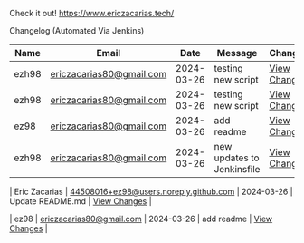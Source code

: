 Check it out! https://www.ericzacarias.tech/


Changelog (Automated Via Jenkins)

| Name   | Email  | Date  | Message | Changes |
|--------|--------|-------|---------|---------|
| ezh98 | ericzacarias80@gmail.com | 2024-03-26 | testing new script | [View Changes](https://github.com/ez98/Eric-Zacarias.github.io/commit/462abc32842353bc1b3a800914ed873a19c97f5d) |
| ezh98 | ericzacarias80@gmail.com | 2024-03-26 | testing new script | [View Changes](https://github.com/ez98/Eric-Zacarias.github.io/commit/7f56db5effb89501798f71d619252f721a9dccd9) |
| ez98 | ericzacarias80@gmail.com | 2024-03-26 | add readme | [View Changes](https://github.com/ez98/Eric-Zacarias.github.io/commit/de81b89684d3a03b8332c48bb52c89d379414625) |
| ezh98 | ericzacarias80@gmail.com | 2024-03-26 | new updates to Jenkinsfile | [View Changes](https://github.com/ez98/Eric-Zacarias.github.io/commit/326c1bebe810d8ff795a0eb97d6bbc7589a13e43) |

| Eric Zacarias | 44508016+ez98@users.noreply.github.com | 2024-03-26 | Update README.md | [View Changes](https://github.com/ez98/Eric-Zacarias.github.io/commit/1d93e2c675f935d4fa3e8e708423d48614d9af62) |

| ez98 | ericzacarias80@gmail.com | 2024-03-26 | add readme | [View Changes](https://github.com/ez98/Eric-Zacarias.github.io/commit/599cd080090f8946b392733e67ef8fa3a72510eb) |
